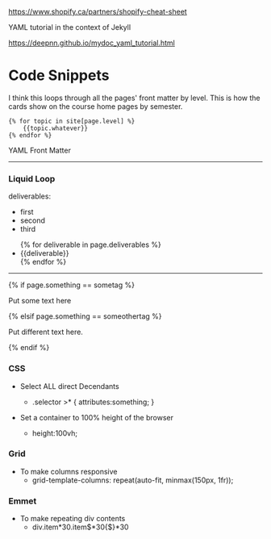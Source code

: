 https://www.shopify.ca/partners/shopify-cheat-sheet

YAML tutorial in the context of Jekyll

  https://deepnn.github.io/mydoc_yaml_tutorial.html

# Code Snippets

I think this loops through all the pages' front matter by level. This is how the cards show on the course home pages by semester.

	{% for topic in site[page.level] %}
		{{topic.whatever}}	
	{% endfor %}

YAML Front Matter

---
### Liquid Loop

deliverables:
  - first
  - second
  - third

<ul>
	{% for deliverable in page.deliverables %}
		<li>{{deliverable}}</li>
	{% endfor %}
</ul>

---

{% if page.something == sometag %}
	<p>Put some text here</p>
{% elsif page.something == someothertag %}
	<p>Put different text here.</p>
{% endif %}

### CSS

- Select ALL direct Decendants
  - .selector >* { attributes:something; }

- Set a container to 100% height of the browser
  - height:100vh;

### Grid

- To make columns responsive
  - grid-template-columns: repeat(auto-fit, minmax(150px, 1fr));

### Emmet

- To make repeating div contents
  - div.item*30.item$*30{$}*30
